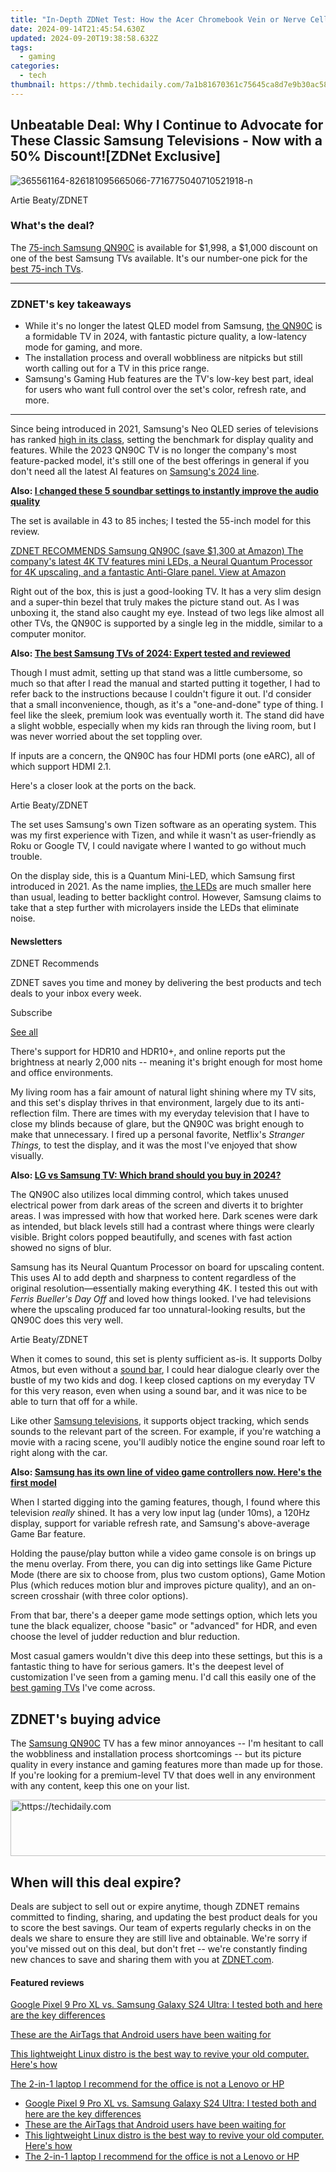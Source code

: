 ```yaml
---
title: "In-Depth ZDNet Test: How the Acer Chromebook Vein or Nerve Cells, Leading to Organ Dysfunction and Potentially Severe Health Consequences."
date: 2024-09-14T21:45:54.630Z
updated: 2024-09-20T19:38:58.632Z
tags:
  - gaming
categories:
  - tech
thumbnail: https://thmb.techidaily.com/7a1b81670361c75645ca8d7e9b30ac5842f69d19f93e0ed73444604354277138.jpg
---
```


## Unbeatable Deal: Why I Continue to Advocate for These Classic Samsung Televisions - Now with a 50% Discount![ZDNet Exclusive]

![365561164-826181095665066-7716775040710521918-n](https://www.zdnet.com/a/img/resize/2378486b4f5aa15536420bb72440f7814fd656f7/2023/08/11/ba66c2a1-313d-483a-b005-0534dcc63749/365561164-826181095665066-7716775040710521918-n.jpg?auto=webp&width=1280)

Artie Beaty/ZDNET

### What's the deal?

The [75-inch Samsung QN90C](https://buy.geni.us/Proxy.ashx?TSID=368250&GR%5FURL=https%3A%2F%2Fwww.amazon.com%2FSAMSUNG-Tracking-Anti-Glare-Q-Symphony-QN55QN90C%2Fdp%2FB0BTTVBDVD%3Ftag%3Dzd-buy-button-20%26ascsubtag%3D%5F%5FCOM%5FCLICK%5FID%5F%5F%7Ca809cba9-2efa-4131-bfb0-67fc93c07357%7Cdtp&dtb=1) is available for $1,998, a $1,000 discount on one of the best Samsung TVs available. It's our number-one pick for the [best 75-inch TVs](https://www.zdnet.com/home-and-office/home-entertainment/best-75-inch-tv/). 

---

### ZDNET's key takeaways

* While it's no longer the latest QLED model from Samsung, [the QN90C](https://buy.geni.us/Proxy.ashx?TSID=368250&GR%5FURL=https%3A%2F%2Fwww.amazon.com%2FSAMSUNG-Tracking-Anti-Glare-Q-Symphony-QN55QN90C%2Fdp%2FB0BTTVBDVD%3Ftag%3Dzd-buy-button-20%26ascsubtag%3D%5F%5FCOM%5FCLICK%5FID%5F%5F%7Ca809cba9-2efa-4131-bfb0-67fc93c07357%7Cdtp&dtb=1) is a formidable TV in 2024, with fantastic picture quality, a low-latency mode for gaming, and more.
* The installation process and overall wobbliness are nitpicks but still worth calling out for a TV in this price range.
* Samsung's Gaming Hub features are the TV's low-key best part, ideal for users who want full control over the set's color, refresh rate, and more.

---

Since being introduced in 2021, Samsung's Neo QLED series of televisions has ranked [high in its class](https://www.zdnet.com/home-and-office/home-entertainment/best-65-inch-tv/), setting the benchmark for display quality and features. While the 2023 QN90C TV is no longer the company's most feature-packed model, it's still one of the best offerings in general if you don't need all the latest AI features on [Samsung's 2024 line](https://www.zdnet.com/home-and-office/home-entertainment/samsung-unveils-2024-tvs-with-ai-features-that-youd-actually-want-to-use/).

**Also: [I changed these 5 soundbar settings to instantly improve the audio quality](https://www.zdnet.com/home-and-office/home-entertainment/i-changed-these-5-soundbar-settings-to-instantly-improve-the-audio-quality-how-they-work/)**

The set is available in 43 to 85 inches; I tested the 55-inch model for this review.

[ZDNET RECOMMENDS Samsung QN90C (save $1,300 at Amazon) The company's latest 4K TV features mini LEDs, a Neural Quantum Processor for 4K upscaling, and a fantastic Anti-Glare panel. View at Amazon](https://buy.geni.us/Proxy.ashx?TSID=368250&GR%5FURL=https%3A%2F%2Fwww.amazon.com%2FSAMSUNG-Tracking-Anti-Glare-Q-Symphony-QN55QN90C%2Fdp%2FB0BTTVBDVD%3Ftag%3Dzd-buy-button-20%26ascsubtag%3D%5F%5FCOM%5FCLICK%5FID%5F%5F%7Ca809cba9-2efa-4131-bfb0-67fc93c07357%7Cdtp&dtb=1)

Right out of the box, this is just a good-looking TV. It has a very slim design and a super-thin bezel that truly makes the picture stand out. As I was unboxing it, the stand also caught my eye. Instead of two legs like almost all other TVs, the QN90C is supported by a single leg in the middle, similar to a computer monitor. 

**Also: [The best Samsung TVs of 2024: Expert tested and reviewed](https://www.zdnet.com/home-and-office/home-entertainment/best-samsung-tv/)**

Though I must admit, setting up that stand was a little cumbersome, so much so that after I read the manual and started putting it together, I had to refer back to the instructions because I couldn't figure it out. I'd consider that a small inconvenience, though, as it's a "one-and-done" type of thing. I feel like the sleek, premium look was eventually worth it. The stand did have a slight wobble, especially when my kids ran through the living room, but I was never worried about the set toppling over. 

If inputs are a concern, the QN90C has four HDMI ports (one eARC), all of which support HDMI 2.1.

Here's a closer look at the ports on the back.

Artie Beaty/ZDNET

The set uses Samsung's own Tizen software as an operating system. This was my first experience with Tizen, and while it wasn't as user-friendly as Roku or Google TV, I could navigate where I wanted to go without much trouble. 

On the display side, this is a Quantum Mini-LED, which Samsung first introduced in 2021\. As the name implies, [the LEDs](https://www.zdnet.com/home-and-office/home-entertainment/neo-qled-vs-oled-which-technology-is-right-for-you/) are much smaller here than usual, leading to better backlight control. However, Samsung claims to take that a step further with microlayers inside the LEDs that eliminate noise.

#### Newsletters

ZDNET Recommends

ZDNET saves you time and money by delivering the best products and tech deals to your inbox every week.

 Subscribe

[See all](https://www.zdnet.com/newsletters/)

There's support for HDR10 and HDR10+, and online reports put the brightness at nearly 2,000 nits -- meaning it's bright enough for most home and office environments.

My living room has a fair amount of natural light shining where my TV sits, and this set's display thrives in that environment, largely due to its anti-reflection film. There are times with my everyday television that I have to close my blinds because of glare, but the QN90C was bright enough to make that unnecessary. I fired up a personal favorite, Netflix's _Stranger Things,_ to test the display, and it was the most I've enjoyed that show visually. 

**Also: [LG vs Samsung TV: Which brand should you buy in 2024?](https://www.zdnet.com/home-and-office/home-entertainment/lg-vs-samsung-tv-which-brand-should-you-buy-in-2024/)**

The QN90C also utilizes local dimming control, which takes unused electrical power from dark areas of the screen and diverts it to brighter areas. I was impressed with how that worked here. Dark scenes were dark as intended, but black levels still had a contrast where things were clearly visible. Bright colors popped beautifully, and scenes with fast action showed no signs of blur. 

Samsung has its Neural Quantum Processor on board for upscaling content. This uses AI to add depth and sharpness to content regardless of the original resolution—essentially making everything 4K. I tested this out with _Ferris Bueller's Day Off_ and loved how things looked. I've had televisions where the upscaling produced far too unnatural-looking results, but the QN90C does this very well.

Artie Beaty/ZDNET

When it comes to sound, this set is plenty sufficient as-is. It supports Dolby Atmos, but even without a [sound bar](https://www.zdnet.com/home-and-office/home-entertainment/best-sound-system/), I could hear dialogue clearly over the bustle of my two kids and dog. I keep closed captions on my everyday TV for this very reason, even when using a sound bar, and it was nice to be able to turn that off for a while.

Like other [Samsung televisions](https://www.zdnet.com/home-and-office/home-entertainment/best-samsung-tv/), it supports object tracking, which sends sounds to the relevant part of the screen. For example, if you're watching a movie with a racing scene, you'll audibly notice the engine sound roar left to right along with the car.

**Also: [Samsung has its own line of video game controllers now. Here's the first model](https://www.zdnet.com/home-and-office/home-entertainment/samsung-has-its-own-line-of-video-game-controllers-now-heres-the-first-model/)**

When I started digging into the gaming features, though, I found where this television _really_ shined. It has a very low input lag (under 10ms), a 120Hz display, support for variable refresh rate, and Samsung's above-average Game Bar feature. 

Holding the pause/play button while a video game console is on brings up the menu overlay. From there, you can dig into settings like Game Picture Mode (there are six to choose from, plus two custom options), Game Motion Plus (which reduces motion blur and improves picture quality), and an on-screen crosshair (with three color options).

From that bar, there's a deeper game mode settings option, which lets you tune the black equalizer, choose "basic" or "advanced" for HDR, and even choose the level of judder reduction and blur reduction. 

Most casual gamers wouldn't dive this deep into these settings, but this is a fantastic thing to have for serious gamers. It's the deepest level of customization I've seen from a gaming menu. I'd call this easily one of the [best gaming TVs](https://www.zdnet.com/home-and-office/home-entertainment/best-gaming-tv/) I've come across. 

## ZDNET's buying advice

The [Samsung QN90C](https://buy.geni.us/Proxy.ashx?TSID=368250&GR%5FURL=https%3A%2F%2Fwww.amazon.com%2FSAMSUNG-Tracking-Anti-Glare-Q-Symphony-QN55QN90C%2Fdp%2FB0BTTVBDVD%3Fth%3D1%26tag%3Dzd-buy-button-20%26ascsubtag%3D%5F%5FCOM%5FCLICK%5FID%5F%5F%7Ca809cba9-2efa-4131-bfb0-67fc93c07357%7Cdtp&dtb=1) TV has a few minor annoyances -- I'm hesitant to call the wobbliness and installation process shortcomings -- but its picture quality in every instance and gaming features more than made up for those. If you're looking for a premium-level TV that does well in any environment with any content, keep this one on your list.

<!-- affiliate ads begin -->
<a href="https://ephamedtechinc.pxf.io/c/5597632/2137203/26400" target="_top" id="2137203">
  <img src="//a.impactradius-go.com/display-ad/26400-2137203" border="0" alt="https://techidaily.com" width="728" height="90"/>
</a>
<img height="0" width="0" src="https://ephamedtechinc.pxf.io/i/5597632/2137203/26400" style="position:absolute;visibility:hidden;" border="0" />
<!-- affiliate ads end -->

## When will this deal expire?

Deals are subject to sell out or expire anytime, though ZDNET remains committed to finding, sharing, and updating the best product deals for you to score the best savings. Our team of experts regularly checks in on the deals we share to ensure they are still live and obtainable. We're sorry if you've missed out on this deal, but don't fret -- we're constantly finding new chances to save and sharing them with you at [ZDNET.com](https://www.zdnet.com/). 

#### Featured reviews

[Google Pixel 9 Pro XL vs. Samsung Galaxy S24 Ultra: I tested both and here are the key differences](https://www.zdnet.com/article/google-pixel-9-pro-xl-vs-samsung-galaxy-s24-ultra/ "Google Pixel 9 Pro XL vs. Samsung Galaxy S24 Ultra: I tested both and here are the key differences")

[These are the AirTags that Android users have been waiting for](https://www.zdnet.com/article/these-are-the-airtags-that-android-users-have-been-waiting-for/ "These are the AirTags that Android users have been waiting for")

[This lightweight Linux distro is the best way to revive your old computer. Here's how](https://www.zdnet.com/article/this-lightweight-linux-distro-is-the-best-way-to-revive-your-old-computer-heres-how/ "This lightweight Linux distro is the best way to revive your old computer. Here's how")

[The 2-in-1 laptop I recommend for the office is not a Lenovo or HP](https://www.zdnet.com/article/one-of-the-most-versatile-2-in-1-laptops-ive-tested-is-not-a-lenovo-or-hp/ "The 2-in-1 laptop I recommend for the office is not a Lenovo or HP")

* [Google Pixel 9 Pro XL vs. Samsung Galaxy S24 Ultra: I tested both and here are the key differences](https://www.zdnet.com/article/google-pixel-9-pro-xl-vs-samsung-galaxy-s24-ultra/ "Google Pixel 9 Pro XL vs. Samsung Galaxy S24 Ultra: I tested both and here are the key differences")
* [These are the AirTags that Android users have been waiting for](https://www.zdnet.com/article/these-are-the-airtags-that-android-users-have-been-waiting-for/ "These are the AirTags that Android users have been waiting for")
* [This lightweight Linux distro is the best way to revive your old computer. Here's how](https://www.zdnet.com/article/this-lightweight-linux-distro-is-the-best-way-to-revive-your-old-computer-heres-how/ "This lightweight Linux distro is the best way to revive your old computer. Here's how")
* [The 2-in-1 laptop I recommend for the office is not a Lenovo or HP](https://www.zdnet.com/article/one-of-the-most-versatile-2-in-1-laptops-ive-tested-is-not-a-lenovo-or-hp/ "The 2-in-1 laptop I recommend for the office is not a Lenovo or HP")

<ins class="adsbygoogle"
     style="display:block"
     data-ad-format="autorelaxed"
     data-ad-client="ca-pub-7571918770474297"
     data-ad-slot="1223367746"></ins>

<ins class="adsbygoogle"
     style="display:block"
     data-ad-client="ca-pub-7571918770474297"
     data-ad-slot="8358498916"
     data-ad-format="auto"
     data-full-width-responsive="true"></ins>



